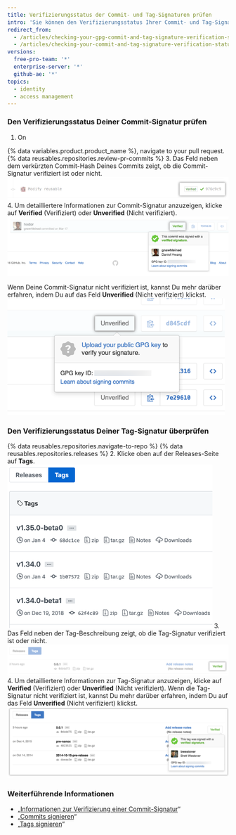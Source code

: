 ```yaml
---
title: Verifizierungsstatus der Commit- und Tag-Signaturen prüfen
intro: 'Sie können den Verifizierungsstatus Ihrer Commit- und Tag-Signaturen auf {% data variables.product.product_name %} überprüfen.'
redirect_from:
  - /articles/checking-your-gpg-commit-and-tag-signature-verification-status/
  - /articles/checking-your-commit-and-tag-signature-verification-status
versions:
  free-pro-team: '*'
  enterprise-server: '*'
  github-ae: '*'
topics:
  - identity
  - access management
---
```


### Den Verifizierungsstatus Deiner Commit-Signatur prüfen

1. On

{% data variables.product.product_name %}, navigate to your pull request.
{% data reusables.repositories.review-pr-commits %}
3. Das Feld neben dem verkürzten Commit-Hash Deines Commits zeigt, ob die Commit-Signatur verifiziert ist oder nicht. ![Signierter Commit](/assets/images/help/commits/gpg-signed-commit-verified-without-details.png)
4. Um detailliertere Informationen zur Commit-Signatur anzuzeigen, klicke auf **Verified** (Verifiziert) oder **Unverified** (Nicht verifiziert). ![Verifizierter signierter Commit](/assets/images/help/commits/gpg-signed-commit_verified_details.png)

Wenn Deine Commit-Signatur nicht verifiziert ist, kannst Du mehr darüber erfahren, indem Du auf das Feld **Unverified** (Nicht verifiziert) klickst. ![Nicht verifizierter signierter Commit](/assets/images/help/commits/gpg-signed-commit-unverified-details.png)

### Den Verifizierungsstatus Deiner Tag-Signatur überprüfen

{% data reusables.repositories.navigate-to-repo %}
{% data reusables.repositories.releases %}
2. Klicke oben auf der Releases-Seite auf **Tags**. ![Tags-Seite](/assets/images/help/releases/tags-list.png)
3. Das Feld neben der Tag-Beschreibung zeigt, ob die Tag-Signatur verifiziert ist oder nicht. ![Verifizierte Tag-Signatur](/assets/images/help/commits/gpg-signed-tag-verified.png)
4. Um detailliertere Informationen zur Tag-Signatur anzuzeigen, klicke auf **Verified** (Verifiziert) oder **Unverified** (Nicht verifiziert). Wenn die Tag-Signatur nicht verifiziert ist, kannst Du mehr darüber erfahren, indem Du auf das Feld **Unverified** (Nicht verifiziert) klickst. ![Verifizierter signierter Tag](/assets/images/help/commits/gpg-signed-tag-verified-details.png)

### Weiterführende Informationen

- „[Informationen zur Verifizierung einer Commit-Signatur](/articles/about-commit-signature-verification)“
- „[Commits signieren](/articles/signing-commits)“
- „[Tags signieren](/articles/signing-tags)“
